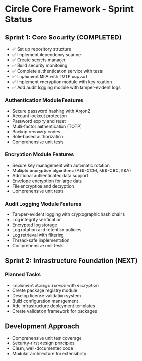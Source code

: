 # Circle Core Framework - Sprint Status

## Sprint 1: Core Security (COMPLETED)
- ✅ Set up repository structure
- ✅ Implement dependency scanner
- ✅ Create secrets manager
- ✅ Build security monitoring
- ✅ Complete authentication service with tests
- ✅ Implement MFA with TOTP support
- ✅ Implement encryption module with key rotation
- ✅ Add audit logging module with tamper-evident logs

### Authentication Module Features
- Secure password hashing with Argon2
- Account lockout protection
- Password expiry and reset
- Multi-factor authentication (TOTP)
- Backup recovery codes
- Role-based authorization
- Comprehensive unit tests

### Encryption Module Features
- Secure key management with automatic rotation
- Multiple encryption algorithms (AES-GCM, AES-CBC, RSA)
- Additional authenticated data support
- Envelope encryption for large data
- File encryption and decryption
- Comprehensive unit tests

### Audit Logging Module Features
- Tamper-evident logging with cryptographic hash chains
- Log integrity verification
- Encrypted log storage
- Log rotation and retention policies
- Log retrieval with filtering
- Thread-safe implementation
- Comprehensive unit tests

## Sprint 2: Infrastructure Foundation (NEXT)

### Planned Tasks
- Implement storage service with encryption
- Create package registry module
- Develop license validation system
- Build configuration management
- Add infrastructure deployment templates
- Create validation framework for packages

## Development Approach
- Comprehensive unit test coverage
- Security-first design principles
- Clean, well-documented code
- Modular architecture for extensibility
